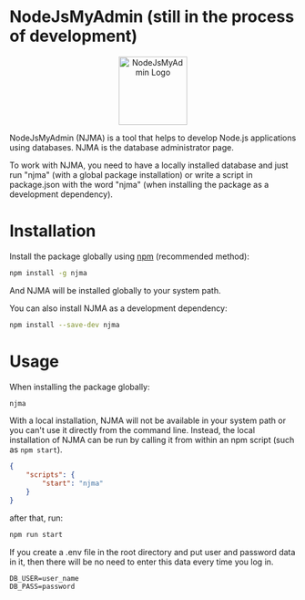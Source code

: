 # NodeJsMyAdmin (still in the process of development)

<p align="center">
  <img src="https://github.com/ogneyar/NodeJsMyAdmin/blob/master/static/images/NJMA%20logo.bmp" alt="NodeJsMyAdmin Logo" width="120px" >
</p>

NodeJsMyAdmin (NJMA) is a tool that helps to develop Node.js applications using databases. NJMA is the database administrator page.

To work with NJMA, you need to have a locally installed database and just run "njma" (with a global package installation) or write a script in package.json with the word "njma" (when installing the package as a development dependency).


# Installation

Install the package globally using [npm](http://npmjs.org ) (recommended method):

```bash
npm install -g njma
```

And NJMA will be installed globally to your system path.

You can also install NJMA as a development dependency:

```bash
npm install --save-dev njma
```


# Usage

When installing the package globally:

```bash
njma
```

With a local installation, NJMA will not be available in your system path or you can't use it directly from the command line. Instead, the local installation of NJMA can be run by calling it from within an npm script (such as `npm start`).


```json
{
    "scripts": {
        "start": "njma"
    }
}
```

after that, run:

```bash
npm run start
```


If you create a .env file in the root directory and put user and password data in it, then there will be no need to enter this data every time you log in.

```env
DB_USER=user_name
DB_PASS=password
```